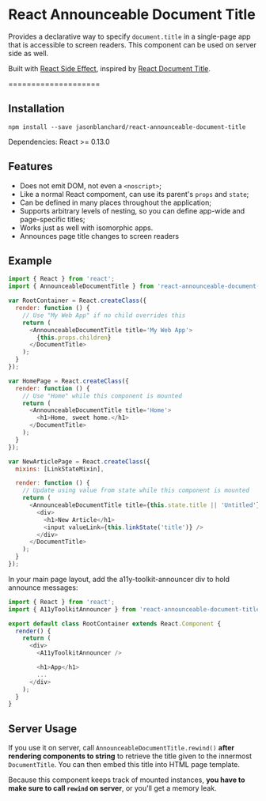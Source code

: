 React Announceable Document Title
====================

Provides a declarative way to specify `document.title` in a single-page app that is accessible to screen readers.
This component can be used on server side as well.

Built with [React Side Effect](https://github.com/gaearon/react-side-effect), inspired by [React Document Title](https://github.com/gaearon/react-document-title).

====================

## Installation

```
npm install --save jasonblanchard/react-announceable-document-title
```

Dependencies: React >= 0.13.0

## Features

* Does not emit DOM, not even a `<noscript>`;
* Like a normal React compoment, can use its parent's `props` and `state`;
* Can be defined in many places throughout the application;
* Supports arbitrary levels of nesting, so you can define app-wide and page-specific titles;
* Works just as well with isomorphic apps.
* Announces page title changes to screen readers

## Example

```javascript
import { React } from 'react';
import { AnnounceableDocumentTitle } from 'react-announceable-document-title';

var RootContainer = React.createClass({
  render: function () {
    // Use "My Web App" if no child overrides this
    return (
      <AnnounceableDocumentTitle title='My Web App'>
        {this.props.children}
      </DocumentTitle>
    );
  }
});

var HomePage = React.createClass({
  render: function () {
    // Use "Home" while this component is mounted
    return (
      <AnnounceableDocumentTitle title='Home'>
        <h1>Home, sweet home.</h1>
      </DocumentTitle>
    );
  }
});

var NewArticlePage = React.createClass({
  mixins: [LinkStateMixin],

  render: function () {
    // Update using value from state while this component is mounted
    return (
      <AnnounceableDocumentTitle title={this.state.title || 'Untitled'}>
        <div>
          <h1>New Article</h1>
          <input valueLink={this.linkState('title')} />
        </div>
      </DocumentTitle>
    );
  }
});
```

In your main page layout, add the a11y-toolkit-announcer div to hold announce messages:

```javascript
import { React } from 'react';
import { A11yToolkitAnnouncer } from 'react-announceable-document-title';

export default class RootContainer extends React.Component {
  render() {
    return (
      <div>
        <A11yToolkitAnnouncer />

        <h1>App</h1>
        ...
      </div>
    );
  }
}
```

## Server Usage

If you use it on server, call `AnnounceableDocumentTitle.rewind()` **after rendering components to string** to retrieve the title given to the innermost `DocumentTitle`. You can then embed this title into HTML page template.

Because this component keeps track of mounted instances, **you have to make sure to call `rewind` on server**, or you'll get a memory leak.
